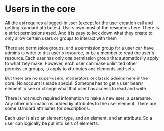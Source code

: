 # Users in the core

All the api requires a logged-in user (except for the user creation call and getting standard attributes).
Users own most of the resources here. There is a strict permissions used. And it is easy to lock down what they create to only allow certain users or groups to interact with them.

There are permission groups, and a permission group for a user can have admins to write to that user's resource, or be a member to read the user's resource.
Each user has only one permission group that automatically apply to what they make. However, each user can make unlimited other permission groups, to apply to attributes and elements and sets. 

But there are no super-users, moderators or classic admins here in the core. No account is made special.
Someone has to get a user bearer element to see or change what that user has access to read and write.

There is not much required information to make a new user: a username. Any other information is added by attributes to the user element.
There are some standard attributes for descriptions.

Each user is also an element type, and an element, and an attribute. So a user can logically be put into sets of elements.
